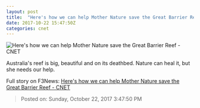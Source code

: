 ```yaml
---
layout: post
title:  "Here's how we can help Mother Nature save the Great Barrier Reef     - CNET"
date: 2017-10-22 15:47:50Z
categories: cnet
---
```


![Here's how we can help Mother Nature save the Great Barrier Reef     - CNET](https://cnet1.cbsistatic.com/img/7O0TpbM3kGpkNgGMsUKk9p_jCEc=/670x503/2017/09/28/1733cccb-4331-4f87-84de-481c60231e31/dead-staghorn-coral-kimberley-verena-schoepf.jpg)

Australia's reef is big, beautiful and on its deathbed. Nature can heal it, but she needs our help.


Full story on F3News: [Here's how we can help Mother Nature save the Great Barrier Reef     - CNET](http://www.f3nws.com/n/mQBZdH)

> Posted on: Sunday, October 22, 2017 3:47:50 PM
